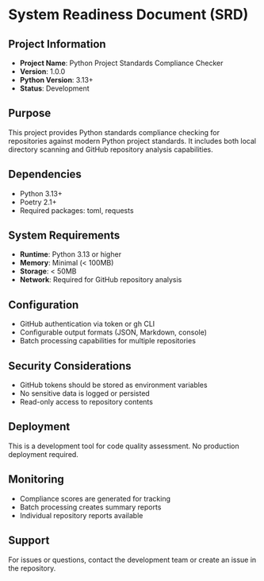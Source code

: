 # System Readiness Document (SRD)

## Project Information
- **Project Name**: Python Project Standards Compliance Checker
- **Version**: 1.0.0
- **Python Version**: 3.13+
- **Status**: Development

## Purpose
This project provides Python standards compliance checking for repositories against modern Python project standards. It includes both local directory scanning and GitHub repository analysis capabilities.

## Dependencies
- Python 3.13+
- Poetry 2.1+
- Required packages: toml, requests

## System Requirements
- **Runtime**: Python 3.13 or higher
- **Memory**: Minimal (< 100MB)
- **Storage**: < 50MB
- **Network**: Required for GitHub repository analysis

## Configuration
- GitHub authentication via token or gh CLI
- Configurable output formats (JSON, Markdown, console)
- Batch processing capabilities for multiple repositories

## Security Considerations
- GitHub tokens should be stored as environment variables
- No sensitive data is logged or persisted
- Read-only access to repository contents

## Deployment
This is a development tool for code quality assessment. No production deployment required.

## Monitoring
- Compliance scores are generated for tracking
- Batch processing creates summary reports
- Individual repository reports available

## Support
For issues or questions, contact the development team or create an issue in the repository.